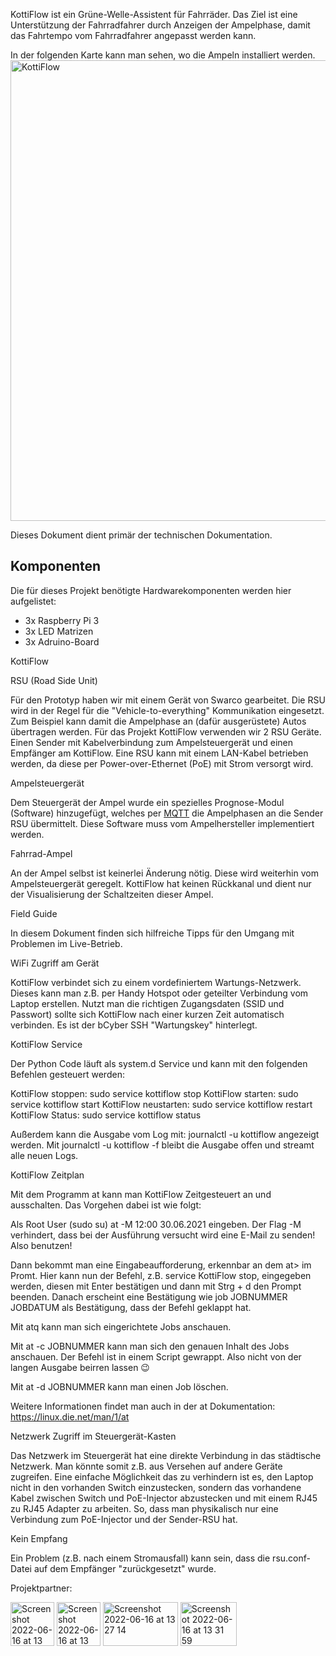 KottiFlow ist ein Grüne-Welle-Assistent für Fahrräder. Das Ziel ist eine Unterstützung der Fahrradfahrer durch Anzeigen der Ampelphase, damit das Fahrtempo vom Fahrradfahrer angepasst werden kann.

In der folgenden Karte kann man sehen, wo die Ampeln installiert werden.
<img width="737" alt="KottiFlow" src="https://user-images.githubusercontent.com/107621070/174057782-e810d8c9-3013-4d28-882b-a8c0e18f9d2b.png">

Dieses Dokument dient primär der technischen Dokumentation.

##  Komponenten
Die für dieses Projekt benötigte Hardwarekomponenten werden hier aufgelistet:
* 3x Raspberry Pi 3
* 3x LED Matrizen
* 3x Adruino-Board


KottiFlow

RSU (Road Side Unit)

Für den Prototyp haben wir mit einem Gerät von Swarco gearbeitet. Die RSU wird in der Regel für die "Vehicle-to-everything" Kommunikation eingesetzt. Zum Beispiel kann damit die Ampelphase an (dafür ausgerüstete) Autos übertragen werden. Für das Projekt KottiFlow verwenden wir 2 RSU Geräte. Einen Sender mit Kabelverbindung zum Ampelsteuergerät und einen Empfänger am KottiFlow. Eine RSU kann mit einem LAN-Kabel betrieben werden, da diese per Power-over-Ethernet (PoE) mit Strom versorgt wird.

Ampelsteuergerät

Dem Steuergerät der Ampel wurde ein spezielles Prognose-Modul (Software) hinzugefügt, welches per [MQTT](https://de.wikipedia.org/wiki/MQTT) die Ampelphasen an die Sender RSU übermittelt. Diese Software muss vom Ampelhersteller implementiert werden.

Fahrrad-Ampel

An der Ampel selbst ist keinerlei Änderung nötig. Diese wird weiterhin vom Ampelsteuergerät geregelt. KottiFlow hat keinen Rückkanal und dient nur der Visualisierung der Schaltzeiten dieser Ampel.






Field Guide

In diesem Dokument finden sich hilfreiche Tipps für den Umgang mit Problemen im Live-Betrieb.

WiFi Zugriff am Gerät

KottiFlow verbindet sich zu einem vordefiniertem Wartungs-Netzwerk. Dieses kann man z.B. per Handy Hotspot oder geteilter Verbindung vom Laptop erstellen. Nutzt man die richtigen Zugangsdaten (SSID und Passwort) sollte sich KottiFlow nach einer kurzen Zeit automatisch verbinden. Es ist der bCyber SSH "Wartungskey" hinterlegt.

KottiFlow Service

Der Python Code läuft als system.d Service und kann mit den folgenden Befehlen gesteuert werden:

KottiFlow stoppen: sudo service kottiflow stop
KottiFlow starten: sudo service kottiflow start
KottiFlow neustarten: sudo service kottiflow restart
KottiFlow Status: sudo service kottiflow status

Außerdem kann die Ausgabe vom Log mit: journalctl -u kottiflow angezeigt werden. Mit journalctl -u kottiflow -f bleibt die Ausgabe offen und streamt alle neuen Logs.

KottiFlow Zeitplan

Mit dem Programm at kann man KottiFlow Zeitgesteuert an und ausschalten. Das Vorgehen dabei ist wie folgt:

Als Root User (sudo su)
at -M 12:00 30.06.2021 eingeben. Der Flag -M verhindert, dass bei der Ausführung versucht wird eine E-Mail zu senden! Also benutzen!

Dann bekommt man eine Eingabeaufforderung, erkennbar an dem at> im Promt. Hier kann nun der Befehl, z.B. service KottiFlow stop, eingegeben werden, diesen mit Enter bestätigen und dann mit Strg + d den Prompt beenden. Danach erscheint eine Bestätigung wie job JOBNUMMER JOBDATUM als Bestätigung, dass der Befehl geklappt hat.

Mit atq kann man sich eingerichtete Jobs anschauen.

Mit at -c JOBNUMMER kann man sich den genauen Inhalt des Jobs anschauen. Der Befehl ist in einem Script gewrappt. Also nicht von der langen Ausgabe beirren lassen 😉

Mit at -d JOBNUMMER kann man einen Job löschen.

Weitere Informationen findet man auch in der at Dokumentation: https://linux.die.net/man/1/at

Netzwerk Zugriff im Steuergerät-Kasten

Das Netzwerk im Steuergerät hat eine direkte Verbindung in das städtische Netzwerk. Man könnte somit z.B. aus Versehen auf andere Geräte zugreifen. Eine einfache Möglichkeit das zu verhindern ist es, den Laptop nicht in den vorhanden Switch einzustecken, sondern das vorhandene Kabel zwischen Switch und PoE-Injector abzustecken und mit einem RJ45 zu RJ45 Adapter zu arbeiten. So, dass man physikalisch nur eine Verbindung zum PoE-Injector und der Sender-RSU hat.

Kein Empfang

Ein Problem (z.B. nach einem Stromausfall) kann sein, dass die rsu.conf-Datei auf dem Empfänger "zurückgesetzt" wurde.

Projektpartner:

[<img width="70" height="70" alt="Screenshot 2022-06-16 at 13 30 30" src="https://user-images.githubusercontent.com/107621070/174060790-d9e71d79-9389-4c0c-9272-6a89a32dda01.png">](https://www.fixmycity.de) [<img width="70" height="70" alt="Screenshot 2022-06-16 at 13 23 11" src="https://user-images.githubusercontent.com/107621070/174059941-b43acfea-c277-42dd-ae67-764d6a949d9a.png">](https://radbahn.berlin/de) [<img width="120" height="70" alt="Screenshot 2022-06-16 at 13 27 14" src="https://user-images.githubusercontent.com/107621070/174060289-97034880-98d3-45f0-a3d2-32935a4fa7de.png">](https://www.bht-berlin.de) [<img width="90" height="70" alt="Screenshot 2022-06-16 at 13 31 59" src="https://user-images.githubusercontent.com/107621070/174060993-bcc7e749-0de9-486d-b3cb-b15c1ab6a82e.png">](https://www.bvg.de/de)

